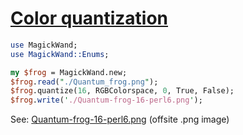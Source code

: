 [1]: https://rosettacode.org/wiki/Color_quantization

# [Color quantization][1]



```perl
use MagickWand;
use MagickWand::Enums;

my $frog = MagickWand.new;
$frog.read("./Quantum_frog.png");
$frog.quantize(16, RGBColorspace, 0, True, False);
$frog.write('./Quantum-frog-16-perl6.png');
```


See: [Quantum-frog-16-perl6.png](https://github.com/thundergnat/rc/blob/master/img/Quantum-frog-16-perl6.png) (offsite .png image)
